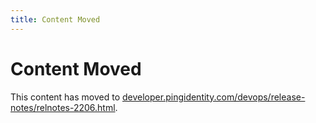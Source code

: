 ```yaml
---
title: Content Moved
---
```

# Content Moved

This content has moved to [developer.pingidentity.com/devops/release-notes/relnotes-2206.html](https://developer.pingidentity.com/devops/release-notes/relnotes-2206.html).
